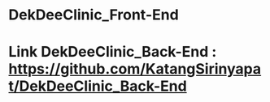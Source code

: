 # DekDeeClinic_Front-End

# Link DekDeeClinic_Back-End : https://github.com/KatangSirinyapat/DekDeeClinic_Back-End
